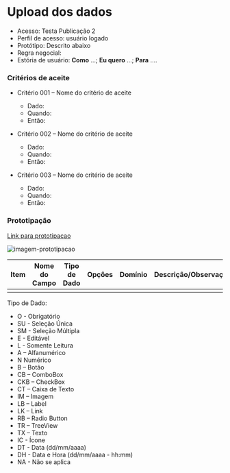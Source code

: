 # Upload dos dados

- Acesso: Testa Publicação 2
- Perfil de acesso: usuário logado
- Protótipo: Descrito abaixo
- Regra negocial:
- Estória de usuário: **Como** ...; **Eu quero** ...; **Para** ....

### Critérios de aceite

- Critério 001 – Nome do critério de aceite
	- Dado:
	- Quando:
	- Então:

- Critério 002 – Nome do critério de aceite
	- Dado:
	- Quando:
	- Então:

- Critério 003 – Nome do critério de aceite
	- Dado:
	- Quando:
	- Então:

### Prototipação

[Link para prototipacao]()

![imagem-prototipacao]()

| Item | Nome do Campo | Tipo de Dado | Opções | Domínio | Descrição/Observações |
|------|---------------|--------------|--------|---------|-----------------------|
|      |               |              |        |         |                       |

Tipo de Dado:

- O - Obrigatório
- SU - Seleção Única
- SM - Seleção Múltipla
- E - Editável
- L - Somente Leitura
- A – Alfanumérico
- N Numérico
- B – Botão
- CB – ComboBox
- CKB – CheckBox
- CT – Caixa de Texto
- IM – Imagem
- LB – Label
- LK – Link
- RB – Radio Button
- TR – TreeView
- TX – Texto
- IC - Ícone
- DT - Data (dd/mm/aaaa)
- DH - Data e Hora (dd/mm/aaaa - hh:mm)
- NA - Não se aplica